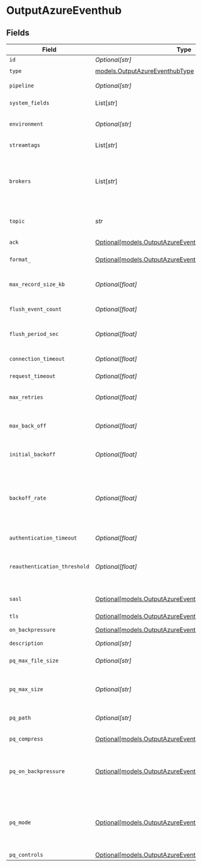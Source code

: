 # OutputAzureEventhub


## Fields

| Field                                                                                                                                                                                                                                                                                                                                                          | Type                                                                                                                                                                                                                                                                                                                                                           | Required                                                                                                                                                                                                                                                                                                                                                       | Description                                                                                                                                                                                                                                                                                                                                                    |
| -------------------------------------------------------------------------------------------------------------------------------------------------------------------------------------------------------------------------------------------------------------------------------------------------------------------------------------------------------------- | -------------------------------------------------------------------------------------------------------------------------------------------------------------------------------------------------------------------------------------------------------------------------------------------------------------------------------------------------------------- | -------------------------------------------------------------------------------------------------------------------------------------------------------------------------------------------------------------------------------------------------------------------------------------------------------------------------------------------------------------- | -------------------------------------------------------------------------------------------------------------------------------------------------------------------------------------------------------------------------------------------------------------------------------------------------------------------------------------------------------------- |
| `id`                                                                                                                                                                                                                                                                                                                                                           | *Optional[str]*                                                                                                                                                                                                                                                                                                                                                | :heavy_minus_sign:                                                                                                                                                                                                                                                                                                                                             | Unique ID for this output                                                                                                                                                                                                                                                                                                                                      |
| `type`                                                                                                                                                                                                                                                                                                                                                         | [models.OutputAzureEventhubType](../models/outputazureeventhubtype.md)                                                                                                                                                                                                                                                                                         | :heavy_check_mark:                                                                                                                                                                                                                                                                                                                                             | N/A                                                                                                                                                                                                                                                                                                                                                            |
| `pipeline`                                                                                                                                                                                                                                                                                                                                                     | *Optional[str]*                                                                                                                                                                                                                                                                                                                                                | :heavy_minus_sign:                                                                                                                                                                                                                                                                                                                                             | Pipeline to process data before sending out to this output                                                                                                                                                                                                                                                                                                     |
| `system_fields`                                                                                                                                                                                                                                                                                                                                                | List[*str*]                                                                                                                                                                                                                                                                                                                                                    | :heavy_minus_sign:                                                                                                                                                                                                                                                                                                                                             | Fields to automatically add to events, such as cribl_pipe. Supports wildcards.                                                                                                                                                                                                                                                                                 |
| `environment`                                                                                                                                                                                                                                                                                                                                                  | *Optional[str]*                                                                                                                                                                                                                                                                                                                                                | :heavy_minus_sign:                                                                                                                                                                                                                                                                                                                                             | Optionally, enable this config only on a specified Git branch. If empty, will be enabled everywhere.                                                                                                                                                                                                                                                           |
| `streamtags`                                                                                                                                                                                                                                                                                                                                                   | List[*str*]                                                                                                                                                                                                                                                                                                                                                    | :heavy_minus_sign:                                                                                                                                                                                                                                                                                                                                             | Tags for filtering and grouping in @{product}                                                                                                                                                                                                                                                                                                                  |
| `brokers`                                                                                                                                                                                                                                                                                                                                                      | List[*str*]                                                                                                                                                                                                                                                                                                                                                    | :heavy_check_mark:                                                                                                                                                                                                                                                                                                                                             | List of Event Hubs Kafka brokers to connect to, eg. yourdomain.servicebus.windows.net:9093. The hostname can be found in the host portion of the primary or secondary connection string in Shared Access Policies.                                                                                                                                             |
| `topic`                                                                                                                                                                                                                                                                                                                                                        | *str*                                                                                                                                                                                                                                                                                                                                                          | :heavy_check_mark:                                                                                                                                                                                                                                                                                                                                             | The name of the Event Hub (Kafka Topic) to publish events. Can be overwritten using field __topicOut.                                                                                                                                                                                                                                                          |
| `ack`                                                                                                                                                                                                                                                                                                                                                          | [Optional[models.OutputAzureEventhubAcknowledgments]](../models/outputazureeventhubacknowledgments.md)                                                                                                                                                                                                                                                         | :heavy_minus_sign:                                                                                                                                                                                                                                                                                                                                             | Control the number of required acknowledgments                                                                                                                                                                                                                                                                                                                 |
| `format_`                                                                                                                                                                                                                                                                                                                                                      | [Optional[models.OutputAzureEventhubRecordDataFormat]](../models/outputazureeventhubrecorddataformat.md)                                                                                                                                                                                                                                                       | :heavy_minus_sign:                                                                                                                                                                                                                                                                                                                                             | Format to use to serialize events before writing to the Event Hubs Kafka brokers                                                                                                                                                                                                                                                                               |
| `max_record_size_kb`                                                                                                                                                                                                                                                                                                                                           | *Optional[float]*                                                                                                                                                                                                                                                                                                                                              | :heavy_minus_sign:                                                                                                                                                                                                                                                                                                                                             | Maximum size of each record batch before compression. Setting should be < message.max.bytes settings in Event Hubs brokers.                                                                                                                                                                                                                                    |
| `flush_event_count`                                                                                                                                                                                                                                                                                                                                            | *Optional[float]*                                                                                                                                                                                                                                                                                                                                              | :heavy_minus_sign:                                                                                                                                                                                                                                                                                                                                             | Maximum number of events in a batch before forcing a flush                                                                                                                                                                                                                                                                                                     |
| `flush_period_sec`                                                                                                                                                                                                                                                                                                                                             | *Optional[float]*                                                                                                                                                                                                                                                                                                                                              | :heavy_minus_sign:                                                                                                                                                                                                                                                                                                                                             | Maximum time between requests. Small values could cause the payload size to be smaller than the configured Max record size.                                                                                                                                                                                                                                    |
| `connection_timeout`                                                                                                                                                                                                                                                                                                                                           | *Optional[float]*                                                                                                                                                                                                                                                                                                                                              | :heavy_minus_sign:                                                                                                                                                                                                                                                                                                                                             | Maximum time to wait for a connection to complete successfully                                                                                                                                                                                                                                                                                                 |
| `request_timeout`                                                                                                                                                                                                                                                                                                                                              | *Optional[float]*                                                                                                                                                                                                                                                                                                                                              | :heavy_minus_sign:                                                                                                                                                                                                                                                                                                                                             | Maximum time to wait for Kafka to respond to a request                                                                                                                                                                                                                                                                                                         |
| `max_retries`                                                                                                                                                                                                                                                                                                                                                  | *Optional[float]*                                                                                                                                                                                                                                                                                                                                              | :heavy_minus_sign:                                                                                                                                                                                                                                                                                                                                             | If messages are failing, you can set the maximum number of retries as high as 100 to prevent loss of data                                                                                                                                                                                                                                                      |
| `max_back_off`                                                                                                                                                                                                                                                                                                                                                 | *Optional[float]*                                                                                                                                                                                                                                                                                                                                              | :heavy_minus_sign:                                                                                                                                                                                                                                                                                                                                             | The maximum wait time for a retry, in milliseconds. Default (and minimum) is 30,000 ms (30 seconds); maximum is 180,000 ms (180 seconds).                                                                                                                                                                                                                      |
| `initial_backoff`                                                                                                                                                                                                                                                                                                                                              | *Optional[float]*                                                                                                                                                                                                                                                                                                                                              | :heavy_minus_sign:                                                                                                                                                                                                                                                                                                                                             | Initial value used to calculate the retry, in milliseconds. Maximum is 600,000 ms (10 minutes).                                                                                                                                                                                                                                                                |
| `backoff_rate`                                                                                                                                                                                                                                                                                                                                                 | *Optional[float]*                                                                                                                                                                                                                                                                                                                                              | :heavy_minus_sign:                                                                                                                                                                                                                                                                                                                                             | Set the backoff multiplier (2-20) to control the retry frequency for failed messages. For faster retries, use a lower multiplier. For slower retries with more delay between attempts, use a higher multiplier. The multiplier is used in an exponential backoff formula; see the Kafka [documentation](https://kafka.js.org/docs/retry-detailed) for details. |
| `authentication_timeout`                                                                                                                                                                                                                                                                                                                                       | *Optional[float]*                                                                                                                                                                                                                                                                                                                                              | :heavy_minus_sign:                                                                                                                                                                                                                                                                                                                                             | Maximum time to wait for Kafka to respond to an authentication request                                                                                                                                                                                                                                                                                         |
| `reauthentication_threshold`                                                                                                                                                                                                                                                                                                                                   | *Optional[float]*                                                                                                                                                                                                                                                                                                                                              | :heavy_minus_sign:                                                                                                                                                                                                                                                                                                                                             | Specifies a time window during which @{product} can reauthenticate if needed. Creates the window measuring backward from the moment when credentials are set to expire.                                                                                                                                                                                        |
| `sasl`                                                                                                                                                                                                                                                                                                                                                         | [Optional[models.OutputAzureEventhubAuthentication]](../models/outputazureeventhubauthentication.md)                                                                                                                                                                                                                                                           | :heavy_minus_sign:                                                                                                                                                                                                                                                                                                                                             | Authentication parameters to use when connecting to brokers. Using TLS is highly recommended.                                                                                                                                                                                                                                                                  |
| `tls`                                                                                                                                                                                                                                                                                                                                                          | [Optional[models.OutputAzureEventhubTLSSettingsClientSide]](../models/outputazureeventhubtlssettingsclientside.md)                                                                                                                                                                                                                                             | :heavy_minus_sign:                                                                                                                                                                                                                                                                                                                                             | N/A                                                                                                                                                                                                                                                                                                                                                            |
| `on_backpressure`                                                                                                                                                                                                                                                                                                                                              | [Optional[models.OutputAzureEventhubBackpressureBehavior]](../models/outputazureeventhubbackpressurebehavior.md)                                                                                                                                                                                                                                               | :heavy_minus_sign:                                                                                                                                                                                                                                                                                                                                             | How to handle events when all receivers are exerting backpressure                                                                                                                                                                                                                                                                                              |
| `description`                                                                                                                                                                                                                                                                                                                                                  | *Optional[str]*                                                                                                                                                                                                                                                                                                                                                | :heavy_minus_sign:                                                                                                                                                                                                                                                                                                                                             | N/A                                                                                                                                                                                                                                                                                                                                                            |
| `pq_max_file_size`                                                                                                                                                                                                                                                                                                                                             | *Optional[str]*                                                                                                                                                                                                                                                                                                                                                | :heavy_minus_sign:                                                                                                                                                                                                                                                                                                                                             | The maximum size to store in each queue file before closing and optionally compressing (KB, MB, etc.)                                                                                                                                                                                                                                                          |
| `pq_max_size`                                                                                                                                                                                                                                                                                                                                                  | *Optional[str]*                                                                                                                                                                                                                                                                                                                                                | :heavy_minus_sign:                                                                                                                                                                                                                                                                                                                                             | The maximum disk space that the queue can consume (as an average per Worker Process) before queueing stops. Enter a numeral with units of KB, MB, etc.                                                                                                                                                                                                         |
| `pq_path`                                                                                                                                                                                                                                                                                                                                                      | *Optional[str]*                                                                                                                                                                                                                                                                                                                                                | :heavy_minus_sign:                                                                                                                                                                                                                                                                                                                                             | The location for the persistent queue files. To this field's value, the system will append: /<worker-id>/<output-id>.                                                                                                                                                                                                                                          |
| `pq_compress`                                                                                                                                                                                                                                                                                                                                                  | [Optional[models.OutputAzureEventhubCompression]](../models/outputazureeventhubcompression.md)                                                                                                                                                                                                                                                                 | :heavy_minus_sign:                                                                                                                                                                                                                                                                                                                                             | Codec to use to compress the persisted data                                                                                                                                                                                                                                                                                                                    |
| `pq_on_backpressure`                                                                                                                                                                                                                                                                                                                                           | [Optional[models.OutputAzureEventhubQueueFullBehavior]](../models/outputazureeventhubqueuefullbehavior.md)                                                                                                                                                                                                                                                     | :heavy_minus_sign:                                                                                                                                                                                                                                                                                                                                             | How to handle events when the queue is exerting backpressure (full capacity or low disk). 'Block' is the same behavior as non-PQ blocking. 'Drop new data' throws away incoming data, while leaving the contents of the PQ unchanged.                                                                                                                          |
| `pq_mode`                                                                                                                                                                                                                                                                                                                                                      | [Optional[models.OutputAzureEventhubMode]](../models/outputazureeventhubmode.md)                                                                                                                                                                                                                                                                               | :heavy_minus_sign:                                                                                                                                                                                                                                                                                                                                             | In Error mode, PQ writes events to the filesystem if the Destination is unavailable. In Backpressure mode, PQ writes events to the filesystem when it detects backpressure from the Destination. In Always On mode, PQ always writes events to the filesystem.                                                                                                 |
| `pq_controls`                                                                                                                                                                                                                                                                                                                                                  | [Optional[models.OutputAzureEventhubPqControls]](../models/outputazureeventhubpqcontrols.md)                                                                                                                                                                                                                                                                   | :heavy_minus_sign:                                                                                                                                                                                                                                                                                                                                             | N/A                                                                                                                                                                                                                                                                                                                                                            |